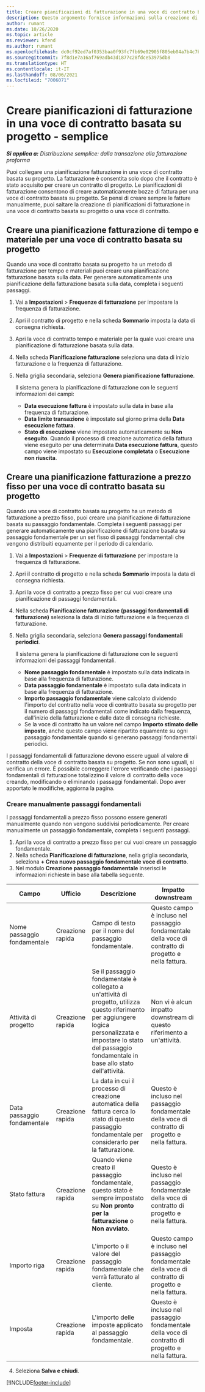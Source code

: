 ```yaml
---
title: Creare pianificazioni di fatturazione in una voce di contratto basata su progetto - semplice
description: Questo argomento fornisce informazioni sulla creazione di pianificazioni di fatturazione e passaggi fondamentali.
author: rumant
ms.date: 10/26/2020
ms.topic: article
ms.reviewer: kfend
ms.author: rumant
ms.openlocfilehash: dc0cf92ed7af0353baa0f93fc7fb69e02905f805eb04a7b4c7bc99cfe59da62a
ms.sourcegitcommit: 7f8d1e7a16af769adb43d1877c28fdce53975db8
ms.translationtype: HT
ms.contentlocale: it-IT
ms.lasthandoff: 08/06/2021
ms.locfileid: "7006071"
---
```

# <a name="create-invoice-schedules-on-a-project-based-contract-line---lite"></a>Creare pianificazioni di fatturazione in una voce di contratto basata su progetto - semplice

_**Si applica a:** Distribuzione semplice: dalla transazione alla fatturazione proforma_

Puoi collegare una pianificazione fatturazione in una voce di contratto basata su progetto. La fatturazione è consentita solo dopo che il contratto è stato acquisito per creare un contratto di progetto. Le pianificazioni di fatturazione consentono di creare automaticamente bozze di fattura per una voce di contratto basata su progetto. Se pensi di creare sempre le fatture manualmente, puoi saltare la creazione di pianificazioni di fatturazione in una voce di contratto basata su progetto o una voce di contratto.

## <a name="create-a-time-and-material-invoice-schedule-for-a-project-based-contract-line"></a>Creare una pianificazione fatturazione di tempo e materiale per una voce di contratto basata su progetto

Quando una voce di contratto basata su progetto ha un metodo di fatturazione per tempo e materiali puoi creare una pianificazione fatturazione basata sulla data. Per generare automaticamente una pianificazione della fatturazione basata sulla data, completa i seguenti passaggi.

1. Vai a **Impostazioni** > **Frequenze di fatturazione** per impostare la frequenza di fatturazione.
2. Apri il contratto di progetto e nella scheda **Sommario** imposta la data di consegna richiesta.
3. Apri la voce di contratto tempo e materiale per la quale vuoi creare una pianificazione di fatturazione basata sulla data. 
4. Nella scheda **Pianificazione fatturazione** seleziona una data di inizio fatturazione e la frequenza di fatturazione. 
5. Nella griglia secondaria, seleziona **Genera pianificazione fatturazione**.

    Il sistema genera la pianificazione di fatturazione con le seguenti informazioni dei campi:

    - **Data esecuzione fattura** è impostato sulla data in base alla frequenza di fatturazione.
    - **Data limite transazione** è impostato sul giorno prima della **Data esecuzione fattura**.
    - **Stato di esecuzione** viene impostato automaticamente su **Non eseguito**. Quando il processo di creazione automatica della fattura viene eseguito per una determinata **Data esecuzione fattura**, questo campo viene impostato su **Esecuzione completata** o **Esecuzione non riuscita**.

## <a name="create-a-fixed-price-invoice-schedule-for-a-project-based-contract-line"></a>Creare una pianificazione fatturazione a prezzo fisso per una voce di contratto basata su progetto

Quando una voce di contratto basata su progetto ha un metodo di fatturazione a prezzo fisso, puoi creare una pianificazione di fatturazione basata su passaggio fondamentale. Completa i seguenti passaggi per generare automaticamente una pianificazione di fatturazione basata su passaggio fondamentale per un set fisso di passaggi fondamentali che vengono distribuiti equamente per il periodo di calendario.

1. Vai a **Impostazioni** > **Frequenze di fatturazione** per impostare la frequenza di fatturazione.
2. Apri il contratto di progetto e nella scheda **Sommario** imposta la data di consegna richiesta.
3. Apri la voce di contratto a prezzo fisso per cui vuoi creare una pianificazione di passaggi fondamentali. 
4. Nella scheda **Pianificazione fatturazione (passaggi fondamentali di fatturazione)** seleziona la data di inizio fatturazione e la frequenza di fatturazione. 
5. Nella griglia secondaria, seleziona **Genera passaggi fondamentali periodici**.

    Il sistema genera la pianificazione di fatturazione con le seguenti informazioni dei passaggi fondamentali.

    - **Nome passaggio fondamentale** è impostato sulla data indicata in base alla frequenza di fatturazione.
    - **Data passaggio fondamentale** è impostato sulla data indicata in base alla frequenza di fatturazione.
    - **Importo passaggio fondamentale** viene calcolato dividendo l'importo del contratto nella voce di contratto basata su progetto per il numero di passaggi fondamentali come indicato dalla frequenza, dall'inizio della fatturazione e dalle date di consegna richieste.
    - Se la voce di contratto ha un valore nel campo **Importo stimato delle imposte**, anche questo campo viene ripartito equamente su ogni passaggio fondamentale quando si generano passaggi fondamentali periodici.

I passaggi fondamentali di fatturazione devono essere uguali al valore di contratto della voce di contratto basata su progetto. Se non sono uguali, si verifica un errore. È possibile correggere l'errore verificando che i passaggi fondamentali di fatturazione totalizzino il valore di contratto della voce creando, modificando o eliminando i passaggi fondamentali. Dopo aver apportato le modifiche, aggiorna la pagina.

### <a name="manually-create-milestones"></a>Creare manualmente passaggi fondamentali

I passaggi fondamentali a prezzo fisso possono essere generati manualmente quando non vengono suddivisi periodicamente. Per creare manualmente un passaggio fondamentale, completa i seguenti passaggi.

1. Apri la voce di contratto a prezzo fisso per cui vuoi creare un passaggio fondamentale. 
2. Nella scheda **Pianificazione di fatturazione**, nella griglia secondaria, seleziona **+ Crea nuovo passaggio fondamentale voce di contratto**.
3. Nel modulo **Creazione passaggio fondamentale** inserisci le informazioni richieste in base alla tabella seguente. 

| Campo | Ufficio | Descrizione | Impatto downstream |
| --- | --- | --- | --- |
| Nome passaggio fondamentale | Creazione rapida | Campo di testo per il nome del passaggio fondamentale. | Questo campo è incluso nel passaggio fondamentale della voce di contratto di progetto e nella fattura. |
| Attività di progetto | Creazione rapida | Se il passaggio fondamentale è collegato a un'attività di progetto, utilizza questo riferimento per aggiungere logica personalizzata e impostare lo stato del passaggio fondamentale in base allo stato dell'attività. | Non vi è alcun impatto downstream di questo riferimento a un'attività. |
| Data passaggio fondamentale | Creazione rapida | La data in cui il processo di creazione automatica della fattura cerca lo stato di questo passaggio fondamentale per considerarlo per la fatturazione. | Questo è incluso nel passaggio fondamentale della voce di contratto di progetto e nella fattura. |
| Stato fattura | Creazione rapida | Quando viene creato il passaggio fondamentale, questo stato è sempre impostato su **Non pronto per la fatturazione** o **Non avviato**. | Questo è incluso nel passaggio fondamentale della voce di contratto di progetto e nella fattura. |
| Importo riga | Creazione rapida | L'importo o il valore del passaggio fondamentale che verrà fatturato al cliente. | Questo campo è incluso nel passaggio fondamentale della voce di contratto di progetto e nella fattura. |
| Imposta | Creazione rapida | L'importo delle imposte applicato al passaggio fondamentale. | Questo è incluso nel passaggio fondamentale della voce di contratto di progetto e nella fattura. |

4. Seleziona **Salva e chiudi**.


[!INCLUDE[footer-include](../../includes/footer-banner.md)]